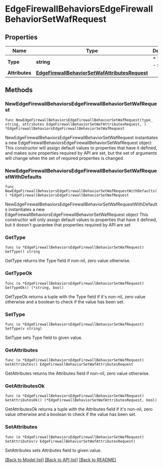 # EdgeFirewallBehaviorsEdgeFirewallBehaviorSetWafRequest

## Properties

Name | Type | Description | Notes
------------ | ------------- | ------------- | -------------
**Type** | **string** | * &#x60;set_waf&#x60; - set_waf | 
**Attributes** | [**EdgeFirewallBehaviorSetWafAttributesRequest**](EdgeFirewallBehaviorSetWafAttributesRequest.md) |  | 

## Methods

### NewEdgeFirewallBehaviorsEdgeFirewallBehaviorSetWafRequest

`func NewEdgeFirewallBehaviorsEdgeFirewallBehaviorSetWafRequest(type_ string, attributes EdgeFirewallBehaviorSetWafAttributesRequest, ) *EdgeFirewallBehaviorsEdgeFirewallBehaviorSetWafRequest`

NewEdgeFirewallBehaviorsEdgeFirewallBehaviorSetWafRequest instantiates a new EdgeFirewallBehaviorsEdgeFirewallBehaviorSetWafRequest object
This constructor will assign default values to properties that have it defined,
and makes sure properties required by API are set, but the set of arguments
will change when the set of required properties is changed

### NewEdgeFirewallBehaviorsEdgeFirewallBehaviorSetWafRequestWithDefaults

`func NewEdgeFirewallBehaviorsEdgeFirewallBehaviorSetWafRequestWithDefaults() *EdgeFirewallBehaviorsEdgeFirewallBehaviorSetWafRequest`

NewEdgeFirewallBehaviorsEdgeFirewallBehaviorSetWafRequestWithDefaults instantiates a new EdgeFirewallBehaviorsEdgeFirewallBehaviorSetWafRequest object
This constructor will only assign default values to properties that have it defined,
but it doesn't guarantee that properties required by API are set

### GetType

`func (o *EdgeFirewallBehaviorsEdgeFirewallBehaviorSetWafRequest) GetType() string`

GetType returns the Type field if non-nil, zero value otherwise.

### GetTypeOk

`func (o *EdgeFirewallBehaviorsEdgeFirewallBehaviorSetWafRequest) GetTypeOk() (*string, bool)`

GetTypeOk returns a tuple with the Type field if it's non-nil, zero value otherwise
and a boolean to check if the value has been set.

### SetType

`func (o *EdgeFirewallBehaviorsEdgeFirewallBehaviorSetWafRequest) SetType(v string)`

SetType sets Type field to given value.


### GetAttributes

`func (o *EdgeFirewallBehaviorsEdgeFirewallBehaviorSetWafRequest) GetAttributes() EdgeFirewallBehaviorSetWafAttributesRequest`

GetAttributes returns the Attributes field if non-nil, zero value otherwise.

### GetAttributesOk

`func (o *EdgeFirewallBehaviorsEdgeFirewallBehaviorSetWafRequest) GetAttributesOk() (*EdgeFirewallBehaviorSetWafAttributesRequest, bool)`

GetAttributesOk returns a tuple with the Attributes field if it's non-nil, zero value otherwise
and a boolean to check if the value has been set.

### SetAttributes

`func (o *EdgeFirewallBehaviorsEdgeFirewallBehaviorSetWafRequest) SetAttributes(v EdgeFirewallBehaviorSetWafAttributesRequest)`

SetAttributes sets Attributes field to given value.



[[Back to Model list]](../README.md#documentation-for-models) [[Back to API list]](../README.md#documentation-for-api-endpoints) [[Back to README]](../README.md)


